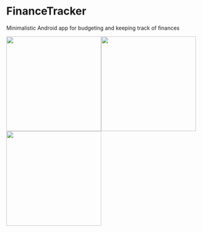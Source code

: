 # FinanceTracker
Minimalistic Android app for budgeting and keeping track of finances

<img src="https://user-images.githubusercontent.com/22672178/30672529-fed98eb8-9e3a-11e7-8674-7406eaf3b901.png" width="250"><img src="https://user-images.githubusercontent.com/22672178/30672528-fed544d4-9e3a-11e7-9d3b-2c10a96b9bed.png" width="250"><img src="https://user-images.githubusercontent.com/22672178/30672527-fed4c482-9e3a-11e7-9e63-11feb866419c.png" width="250">
